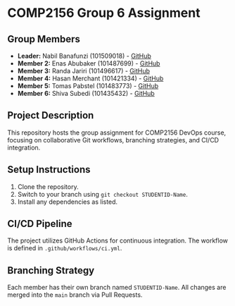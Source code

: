 # COMP2156 Group 6 Assignment

## Group Members
- **Leader:** Nabil Banafunzi (101509018) - [GitHub](https://github.com/NabiBana)
- **Member 2:** Enas Abubaker (101487699) - [GitHub](https://github.com/enasaye)
- **Member 3:** Randa Jariri (101496617) - [GitHub](https://github.com/ranoosh2023)
- **Member 4:** Hasan Merchant (101421334) - [GitHub](https://github.com/Hasan-Merchant)
- **Member 5:** Tomas Pabstel (101483773) - [GitHub](https://github.com/TomPabs)
- **Member 6:** Shiva Subedi (101435432) - [GitHub](https://github.com/shivasubedii)

## Project Description
This repository hosts the group assignment for COMP2156 DevOps course, focusing on
collaborative Git workflows, branching strategies, and CI/CD integration.

## Setup Instructions
1. Clone the repository.
2. Switch to your branch using `git checkout STUDENTID-Name`.
3. Install any dependencies as listed.

## CI/CD Pipeline
The project utilizes GitHub Actions for continuous integration. The workflow is defined
in `.github/workflows/ci.yml`.

## Branching Strategy
Each member has their own branch named `STUDENTID-Name`. All changes are
merged into the `main` branch via Pull Requests.

